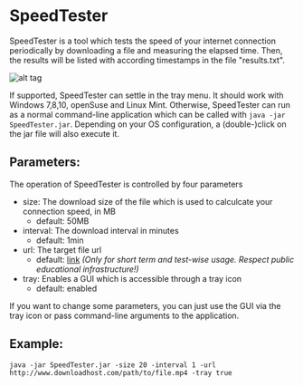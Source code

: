 # SpeedTester

SpeedTester is a tool which tests the speed of your internet connection periodically by downloading a file and measuring the elapsed time. Then, the results will be listed with according timestamps in the file "results.txt".

![alt tag](https://github.com/niklasu/SpeedTester/blob/master/Screenshot.png)

If supported, SpeedTester can settle in the tray menu. It should work with Windows 7,8,10, openSuse and Linux Mint.
Otherwise, SpeedTester can run as a normal command-line application which can be called with ``java -jar SpeedTester.jar``. Depending on your OS configuration, a (double-)click on the jar file will also execute it.

## Parameters:
The operation of SpeedTester is controlled by four parameters
* size: The download size of the file which is used to calculcate your connection speed, in MB
  * default: 50MB
* interval: The download interval in minutes
  * default: 1min
* url: The target file url
  * default: [link](http://ftp.halifax.rwth-aachen.de/opensuse/distribution/13.2/iso/openSUSE-13.2-DVD-i586.iso) *(Only for short term and test-wise usage. Respect public educational infrastructure!)*
* tray: Enables a GUI which is accessible through a tray icon
  * default: enabled

If you want to change some parameters, you can just use the GUI via the tray icon or pass command-line arguments to the application.


## Example:
``
java -jar SpeedTester.jar -size 20 -interval 1 -url http://www.downloadhost.com/path/to/file.mp4 -tray true
``
